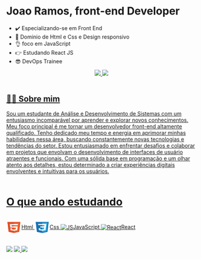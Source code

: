<h1>Joao Ramos, front-end Developer</h1>

-  ✔️ Especializando-se em Front End
-  📜 Dominio de Html e Css e Design responsivo
-  👌 foco em JavaScript
-  👉 Estudando React JS
-  😎 DevOps Trainee

<div align="center">
  
  <a href="https://github.com/JoaoHero">
  <img height="180em" src="https://github-readme-stats.vercel.app/api?username=joaoHero&show_icons=true&theme=cobalt&include_all_commits=true&count_private=true"/>
  <img height="180em" src="https://github-readme-stats.vercel.app/api/top-langs/?username=JoaoHero&layout=compact&langs_count=7&theme=cobalt"/>
    
</div>
  
   <div style="display: inline_block"><br>
    <h2>👨‍🎓 Sobre mim</h2>
   <span>Sou um estudante de Análise e Desenvolvimento de Sistemas com um entusiasmo incomparável por aprender e explorar novos conhecimentos. Meu foco principal é me tornar um desenvolvedor front-end altamente      qualificado. Tenho dedicado meu tempo e energia em aprimorar minhas habilidades nessa área, buscando constantemente novas tecnologias e tendências do setor. Estou entusiasmado em enfrentar desafios e colaborar em projetos que envolvam o desenvolvimento de interfaces de usuário atraentes e funcionais. Com uma sólida base em programação e um olhar atento aos detalhes, estou determinado a criar experiências digitais envolventes e intuitivas para os usuários.</span>    
     
</div>
  
 <div style="display: inline_block"><br>
    <h1>O que ando estudando</h1>
   <br>
  <img align="center" alt="HTML" height="30" width="40" src="https://raw.githubusercontent.com/devicons/devicon/master/icons/html5/html5-original.svg">Html
  <img align="center" alt="CSS" height="30" width="40" src="https://raw.githubusercontent.com/devicons/devicon/master/icons/css3/css3-original.svg">Css
  <img align="center" alt="JS" height="30" width="40" src="https://cdn.jsdelivr.net/gh/devicons/devicon/icons/javascript/javascript-original.svg">JavaScript
  <img align="center" alt="React" height="30" width="40" src="https://cdn.jsdelivr.net/gh/devicons/devicon/icons/react/react-original.svg" />React
   
</div>
  <br>
  <br>
  <div> 
  <a href="https://instagram.com/joao_heroo" target="_blank"><img src="https://img.shields.io/badge/-Instagram-%23E4405F?style=for-the-badge&logo=instagram&logoColor=white" target="_blank"></a>
  <a href = "https://www.facebook.com/joaovitor.silvaramos.7"><img src="https://img.shields.io/badge/Facebook-1877F2?style=for-the-badge&logo=facebook&logoColor=white">
  <a href = "https://www.linkedin.com/in/joao-vitor-r-8b4486112/"><img src="https://img.shields.io/badge/-LinkedIn-%230077B5?style=for-the-badge&logo=linkedin&logoColor=white" target="_blank"></a> 
 
</div>


